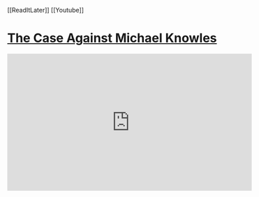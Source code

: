 [[ReadItLater]] [[Youtube]]

# [The Case Against Michael Knowles](https://www.youtube.com/watch?v=Ggpe_JrYy-A)

<iframe width="560" height="315" src="https://www.youtube.com/embed/" title="YouTube video player" frameborder="0" allow="accelerometer; autoplay; clipboard-write; encrypted-media; gyroscope; picture-in-picture" allowfullscreen></iframe>